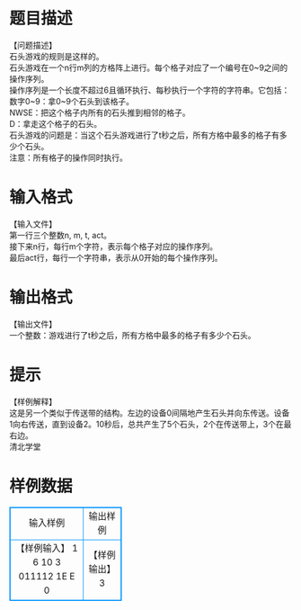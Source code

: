 # 

 
 # 题目描述 
【问题描述】<BR>石头游戏的规则是这样的。<BR>石头游戏在一个n行m列的方格阵上进行。每个格子对应了一个编号在0~9之间的操作序列。<BR>操作序列是一个长度不超过6且循环执行、每秒执行一个字符的字符串。它包括：<BR>数字0~9：拿0~9个石头到该格子。<BR>NWSE：把这个格子内所有的石头推到相邻的格子。<BR>D：拿走这个格子的石头。<BR>石头游戏的问题是：当这个石头游戏进行了t秒之后，所有方格中最多的格子有多少个石头。<BR>注意：所有格子的操作同时执行。 

 
 # 输入格式 
【输入文件】<BR>第一行三个整数n,&nbsp;m,&nbsp;t,&nbsp;act。<BR>接下来n行，每行m个字符，表示每个格子对应的操作序列。<BR>最后act行，每行一个字符串，表示从0开始的每个操作序列。 

 
 # 输出格式 
【输出文件】<BR>一个整数：游戏进行了t秒之后，所有方格中最多的格子有多少个石头。 

 
 # 提示 
【样例解释】<BR>这是另一个类似于传送带的结构。左边的设备0间隔地产生石头并向东传送。设备1向右传送，直到设备2。10秒后，总共产生了5个石头，2个在传送带上，3个在最右边。<BR>清北学堂 
# 样例数据
<style>
        table,table tr th, table tr td { border:1px solid #0094ff; }
        table { width: 200px; min-height: 25px; line-height: 25px; text-align: center; border-collapse: collapse;}   
    </style>
<table>
	<tr>
		<td>输入样例</td>
		<td>输出样例</td>
	</tr>
<tr><td>【样例输入】
1 6 10 3
011112
1E
E
0</td><td>【样例输出】
3</td></tr></table>
